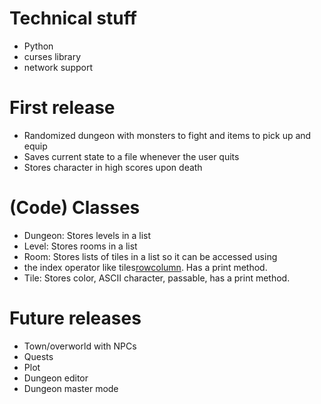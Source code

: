 # Technical stuff #

  * Python
  * curses library
  * network support

# First release #

  * Randomized dungeon with monsters to fight and items to pick up and equip
  * Saves current state to a file whenever the user quits
  * Stores character in high scores upon death

# (Code) Classes #

  * Dungeon: Stores levels in a list
  * Level: Stores rooms in a list
  * Room: Stores lists of tiles in a list so it can be accessed using
  * the index operator like tiles[row](row.md)[column](column.md). Has a print method.
  * Tile: Stores color, ASCII character, passable, has a print method.

# Future releases #

  * Town/overworld with NPCs
  * Quests
  * Plot
  * Dungeon editor
  * Dungeon master mode

